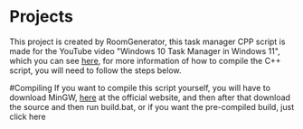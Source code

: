 # Projects
This project is created by RoomGenerator, this task manager CPP script is made for the YouTube video "Windows 10 Task Manager in Windows 11", which you can see [here](https://youtu.be/kCUMABqrgkE), for more information of how to compile the C++ script, you will need to follow the steps below.

#Compiling
If you want to compile this script yourself, you will have to download MinGW, [here](https://sourceforge.net/projects/mingw/) at the official website, and then after that download the source and then run build.bat, or if you want the pre-compiled build, just click here
